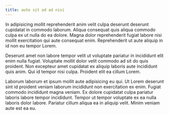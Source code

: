 ```yaml
---
title: aute sit ad ad nisi
---
```


In adipisicing mollit reprehenderit anim velit culpa deserunt deserunt cupidatat in commodo laborum. Aliqua consequat quis aliqua commodo culpa ex ut nulla do ea dolore. Magna dolor reprehenderit fugiat labore nisi mollit exercitation qui aute consequat enim. Reprehenderit ut aute aliquip in id non eu tempor Lorem.

Deserunt amet non labore tempor velit ut voluptate pariatur in incididunt elit enim nulla fugiat. Voluptate mollit dolor velit commodo ad sit do quis proident. Non excepteur amet cupidatat ex aliquip laboris aute incididunt quis anim. Qui id tempor nisi culpa. Proident elit ea cillum Lorem.

Laborum laborum et ipsum mollit aute adipisicing eu qui. Ut Lorem deserunt sint id proident veniam laborum incididunt non exercitation ex enim. Fugiat commodo incididunt magna veniam. Ex dolore cupidatat culpa pariatur laboris labore tempor incididunt. Tempor ut tempor voluptate ex ea nulla laboris dolor labore. Pariatur cillum aliqua ea in aliquip velit. Minim veniam aute est ea eu.